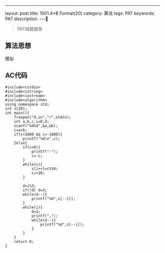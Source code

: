 ---
layout: post
title: 1001.A+B Format(20)
category: 算法
tags: PAT
keywords: PAT
description: 
---

> PAT结题报告

## 算法思想
模拟

## AC代码
```
#include<cstdio>
#include<cstring>
#include<iostream>
#include<algorithm>
using namespace std;
int s[20];
int main(){
    freopen("d.in","r",stdin);
    int a,b,c,i=0,d;
    scanf("%d%d",&a,&b);
    c=a+b;
    if(c<1000 && c>-1000){
        printf("%d\n",c);
    }else{
        if(c<0){
            printf("-");
            c=-c;
        }
        while(c){
            s[i++]=c%10;
            c/=10;
        }

        d=i%3;
        if(!d) d=3;
        while(d--){
            printf("%d",s[--i]);
        }
        while(i){
            d=3;
            printf(",");
            while(d--){
                printf("%d",s[--i]);
            }
        }
    }
    return 0;
}

```

